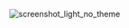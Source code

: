 ![screenshot_light_no_theme](https://user-images.githubusercontent.com/43742265/197458036-e6a78aa7-5e6c-4151-b5e4-9afd2068501c.png)
